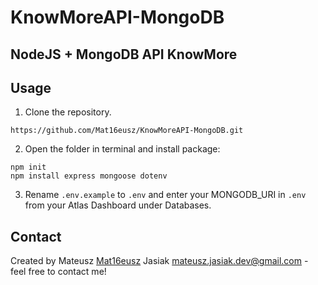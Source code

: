# KnowMoreAPI-MongoDB
## NodeJS + MongoDB API KnowMore


## Usage
1. Clone the repository.
```
https://github.com/Mat16eusz/KnowMoreAPI-MongoDB.git
```
2. Open the folder in terminal and install package:
```
npm init
npm install express mongoose dotenv
```
3. Rename ``.env.example`` to ``.env`` and enter your MONGODB_URI in ``.env`` from your Atlas Dashboard under Databases.


## Contact
Created by Mateusz [Mat16eusz](https://github.com/Mat16eusz/) Jasiak mateusz.jasiak.dev@gmail.com - feel free to contact me!
